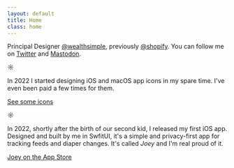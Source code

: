 ```yaml
---
layout: default
title: Home
class: home
---
```


Principal Designer [@wealthsimple](https://www.wealthsimple.com/en-ca), previously [@shopify](https://www.shopify.com/). You can follow me on [Twitter](https://twitter.com/AdamWhitcroft) and [Mastodon](https://mastodon.design/@adam).

☼

In 2022 I started designing iOS and macOS app icons in my spare time. I've even been paid a few times for them.

[See some icons](/icons/)

☼

In 2022, shortly after the birth of our second kid, I released my first iOS app. Designed and built by me in SwfitUI, it's a simple and privacy-first app for tracking feeds and diaper changes. It's called *Joey* and I'm real proud of it. 

[Joey on the App Store](https://apps.apple.com/ca/app/joey/id1640592100)